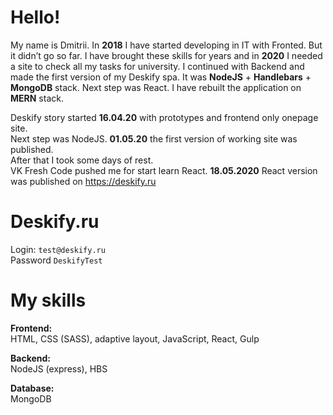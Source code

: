 # Hello!

My name is Dmitrii. In **2018** I have started developing in IT with Fronted. But it didn’t go so far. I have brought these skills for years and in **2020** I needed a site to check all my tasks for university. I continued with Backend and made the first version of my Deskify spa. It was **NodeJS** + **Handlebars** + **MongoDB** stack. Next step was React. I have rebuilt the application on **MERN** stack.  

Deskify story started **16.04.20** with prototypes and frontend only onepage site.  
Next step was NodeJS. **01.05.20** the first version of working site was published.  
After that I took some days of rest.  
VK Fresh Code pushed me for start learn React. **18.05.2020** React version was published on https://deskify.ru  
# Deskify.ru
Login:  `test@deskify.ru`  
Password  `DeskifyTest`  
# My skills
**Frontend:**  
HTML, CSS (SASS), adaptive layout, JavaScript, React, Gulp  

**Backend:**  
NodeJS (express), HBS  

**Database:**  
MongoDB

